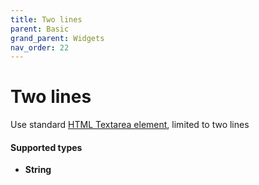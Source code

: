 ```yaml
---
title: Two lines
parent: Basic
grand_parent: Widgets
nav_order: 22
---
```


# Two lines

Use standard [HTML Textarea element](https://developer.mozilla.org/en-US/docs/Web/HTML/Element/textarea), limited to two lines

#### Supported types
- **String**